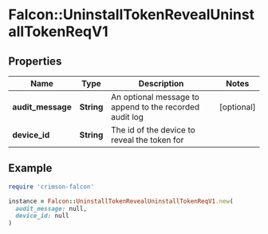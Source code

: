 # Falcon::UninstallTokenRevealUninstallTokenReqV1

## Properties

| Name | Type | Description | Notes |
| ---- | ---- | ----------- | ----- |
| **audit_message** | **String** | An optional message to append to the recorded audit log | [optional] |
| **device_id** | **String** | The id of the device to reveal the token for |  |

## Example

```ruby
require 'crimson-falcon'

instance = Falcon::UninstallTokenRevealUninstallTokenReqV1.new(
  audit_message: null,
  device_id: null
)
```


